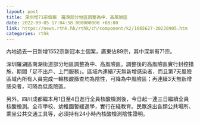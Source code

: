 ```yaml
---
layout: post
title: 深圳增71宗個案　羅湖部分地區調整為中、高風險區
date: 2022-09-05 17:04:58.000000000 +08:00
link: https://news.rthk.hk/rthk/ch/component/k2/1665627-20220905.htm
categories: rthk
---
```


內地過去一日新增1552宗新冠本土個案，廣東佔89宗，其中深圳有71宗。

深圳羅湖區南湖街道部分地區調整為中、高風險區。調整後的高風險區實行封控措施，期間「足不出戶、上門服務」。區域內連續7天無新增感染者，而且第7天風險區域內所有人員完成一輪核酸篩查均為陰性，可降為中風險區；再連續3天無新增感染者，可降為低風險區。

另外，四川成都繼本月1日至4日進行全員核酸檢測後，今日起一連三日繼續全員核酸檢測。全市學校、幼稚園暫緩返學，實行在綫教育。民眾進出各類公共場所、乘坐公共交通工具等，必須持有24小時內核酸檢測陰性證明。
